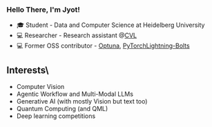 ### Hello There, I'm Jyot!


- 🎓 Student - Data and Computer Science at Heidelberg University
- 💻 Researcher - Research assistant @[CVL](https://github.com/vislearn)
- 💻 Former OSS contributor - [Optuna](https://github.com/optuna/optuna), [PyTorchLightning-Bolts](https://github.com/PyTorchLightning/lightning-bolts)

## Interests\
- Computer Vision
- Agentic Workflow and Multi-Modal LLMs
- Generative AI (with mostly Vision but text too)
- Quantum Computing (and QML)
- Deep learning competitions


<!--
## Contact
- LinkedIn: [Jyot Makadiya](https://www.linkedin.com/in/jyot-makadiya/)
- Portfolio: [jeromepatel.github.io](https://jeromepatel.github.io/) (Under contruction, ik it's been years but procrastination...)
 
**jeromepatel/jeromepatel** is a ✨ _special_ ✨ repository because its `README.md` (this file) appears on your GitHub profile.

Here are some ideas to get you started:

- 🔭 I’m currently working on ...
- 🌱 I’m currently learning ...
- 👯 I’m looking to collaborate on ...
- 🤔 I’m looking for help with ...
- 💬 Ask me about ...
- 📫 How to reach me: ...
- 😄 Pronouns: ...
- ⚡ Fun fact: ...


![](https://komarev.com/ghpvc/?username=jeromepatel&color=green&style=flat-square&label=Your+Visitor+Rank)

![Jerome's GitHub](https://github-readme-stats.vercel.app/api?username=jeromepatel&count_private=true&theme=tokyonight&show_icons=true&include_all_commits=true)


![Jerome's wakatime stats](https://github-readme-stats.vercel.app/api/wakatime?username=jeromepatel&layout=compact)


![Jerome's Top Langs](https://github-readme-stats.vercel.app/api/top-langs/?username=jeromepatel&theme=tokyonight&langs_count=6&layout=compact)

📅 **I'm Most Productive on Thursday** 

```text
Monday       8 commits      █░░░░░░░░░░░░░░░░░░░░░░░░   3.94% 
Tuesday      36 commits     ████░░░░░░░░░░░░░░░░░░░░░   17.73% 
Wednesday    43 commits     █████░░░░░░░░░░░░░░░░░░░░   21.18% 
Thursday     51 commits     ██████░░░░░░░░░░░░░░░░░░░   25.12% 
Friday       25 commits     ███░░░░░░░░░░░░░░░░░░░░░░   12.32% 
Saturday     9 commits      █░░░░░░░░░░░░░░░░░░░░░░░░   4.43% 
Sunday       31 commits     ███░░░░░░░░░░░░░░░░░░░░░░   15.27%

```
-->
